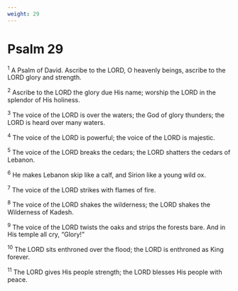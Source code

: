 ```yaml
---
weight: 29
---
```


# Psalm 29

<sup>1</sup> A Psalm of David. Ascribe to the LORD, O heavenly beings, ascribe to the LORD glory and strength. 

<sup>2</sup> Ascribe to the LORD the glory due His name; worship the LORD in the splendor of His holiness. 

<sup>3</sup> The voice of the LORD is over the waters; the God of glory thunders; the LORD is heard over many waters. 

<sup>4</sup> The voice of the LORD is powerful; the voice of the LORD is majestic. 

<sup>5</sup> The voice of the LORD breaks the cedars; the LORD shatters the cedars of Lebanon. 

<sup>6</sup> He makes Lebanon skip like a calf, and Sirion like a young wild ox. 

<sup>7</sup> The voice of the LORD strikes with flames of fire. 

<sup>8</sup> The voice of the LORD shakes the wilderness; the LORD shakes the Wilderness of Kadesh. 

<sup>9</sup> The voice of the LORD twists the oaks and strips the forests bare. And in His temple all cry, “Glory!” 

<sup>10</sup> The LORD sits enthroned over the flood; the LORD is enthroned as King forever. 

<sup>11</sup> The LORD gives His people strength; the LORD blesses His people with peace. 


